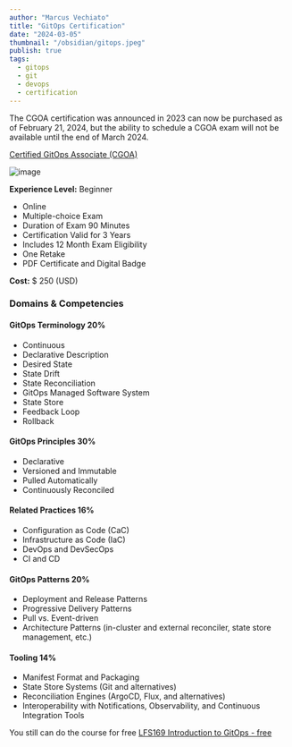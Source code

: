 ```yaml
---
author: "Marcus Vechiato"
title: "GitOps Certification"
date: "2024-03-05"
thumbnail: "/obsidian/gitops.jpeg"
publish: true
tags: 
  - gitops
  - git
  - devops
  - certification
--- 
```


The CGOA certification was announced in 2023 can now be purchased as of February 21, 2024, but the ability to schedule a CGOA exam will not be available until the end of March 2024.  

[Certified GitOps Associate (CGOA)](https://training.linuxfoundation.org/certification/certified-gitops-associate-cgoa/)

![image](/obsidian/gitops.jpeg)

**Experience Level:** Beginner

- Online
- Multiple-choice Exam
- Duration of Exam 90 Minutes
- Certification Valid for 3 Years
- Includes 12 Month Exam Eligibility
- One Retake
- PDF Certificate and Digital Badge

**Cost:** $ 250 (USD)
### Domains & Competencies

#### GitOps Terminology 20%

- Continuous  
- Declarative Description  
- Desired State  
- State Drift  
- State Reconciliation  
- GitOps Managed Software System  
- State Store  
- Feedback Loop  
- Rollback
#### GitOps Principles 30%

- Declarative  
- Versioned and Immutable  
- Pulled Automatically  
- Continuously Reconciled  
#### Related Practices 16%

- Configuration as Code (CaC)  
- Infrastructure as Code (IaC)  
- DevOps and DevSecOps  
- CI and CD
#### GitOps Patterns 20%

- Deployment and Release Patterns  
- Progressive Delivery Patterns  
- Pull vs. Event-driven  
- Architecture Patterns (in-cluster and external reconciler, state store management, etc.)
#### Tooling 14%

- Manifest Format and Packaging  
- State Store Systems (Git and alternatives)  
- Reconciliation Engines (ArgoCD, Flux, and alternatives)  
- Interoperability with Notifications, Observability, and Continuous Integration Tools

You still can do the course for free [LFS169 Introduction to GitOps - free](https://training.linuxfoundation.org/training/introduction-to-gitops-lfs169/)

